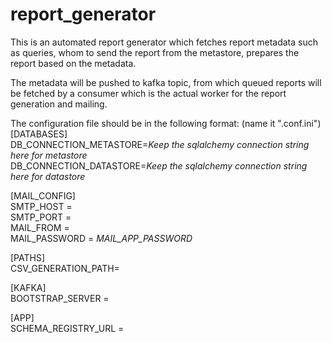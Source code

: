 # report_generator
This is an automated report generator which fetches report metadata such as queries, whom to send the report from the metastore, prepares the report based on the metadata.

The metadata will be pushed to kafka topic, from which queued reports will be fetched by a consumer which is the actual worker for the report generation and mailing.



The configuration file should be in the following format: (name it ".conf.ini") <br>
[DATABASES]<br>
DB_CONNECTION_METASTORE=*Keep the sqlalchemy connection string here for metastore* <br>
DB_CONNECTION_DATASTORE=*Keep the sqlalchemy connection string here for datastore* <br>


[MAIL_CONFIG] <br>
SMTP_HOST = <br>
SMTP_PORT = <br>
MAIL_FROM = <br>
MAIL_PASSWORD = *MAIL_APP_PASSWORD*
<br>

[PATHS]<br>
CSV_GENERATION_PATH=


[KAFKA]<br>
BOOTSTRAP_SERVER =

[APP]<br>
SCHEMA_REGISTRY_URL = 
